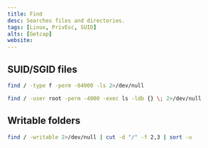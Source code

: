 ```yaml
---
title: Find
desc: Searches files and directories.
tags: [Linux, PrivEsc, SUID]
alts: [Getcap]
website:
---
```


## SUID/SGID files

```sh
find / -type f -perm -04000 -ls 2>/dev/null

find / -user root -perm -4000 -exec ls -ldb {} \; 2>/dev/null
```

## Writable folders

```sh
find / -writable 2>/dev/null | cut -d "/" -f 2,3 | sort -u
```